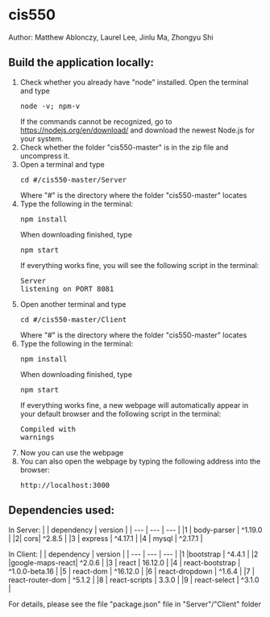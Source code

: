 # cis550
Author: Matthew Ablonczy, Laurel Lee, Jinlu Ma, Zhongyu Shi

## Build the application locally: 
1. Check whether you already have "node" installed. Open the terminal  and type <pre>node -v; npm-v</pre> If the commands cannot be recognized, go to https://nodejs.org/en/download/ and download the newest Node.js for your system.
2. Check whether the folder "cis550-master" is in the zip file and uncompress it.
3. Open a terminal and type <pre>cd #/cis550-master/Server</pre> Where "#" is the directory where the folder "cis550-master" locates
4. Type the following in the terminal: <pre>npm install</pre> When downloading finished, type <pre>npm start</pre> If everything works fine, you will see the following script in the terminal:<pre>Server listening on PORT 8081</pre>
5. Open another terminal and type <pre>cd #/cis550-master/Client</pre> Where "#" is the directory where the folder "cis550-master" locates
6. Type the following in the terminal: <pre>npm install</pre> When downloading finished, type <pre>npm start</pre> If everything works fine, a new webpage will automatically  appear in your default browser and the following script in the terminal:<pre>Compiled with warnings</pre>
7. Now you can use the webpage
8. You can also open the webpage by typing the following address into the browser:<pre>http://localhost:3000</pre>

## Dependencies used:
In Server:
|  | dependency | version | 
| --- | --- | --- |
|1 | body-parser | ^1.19.0 | 
|2| cors| ^2.8.5 |
|3 | express | ^4.17.1 | 
|4 | mysql | ^2.17.1 | 

In Client:
|  | dependency | version | 
| --- | --- | --- |
|1 |bootstrap | ^4.4.1 | 
|2 |google-maps-react| ^2.0.6 |
|3 | react | 16.12.0 | 
|4 | react-bootstrap | ^1.0.0-beta.16 | 
|5 | react-dom | ^16.12.0 |
|6 | react-dropdown | ^1.6.4 | 
|7 | react-router-dom | ^5.1.2 | 
|8 | react-scripts | 3.3.0 | 
|9 | react-select | ^3.1.0 | 

For details, please see the file "package.json" file in "Server"/"Client" folder



